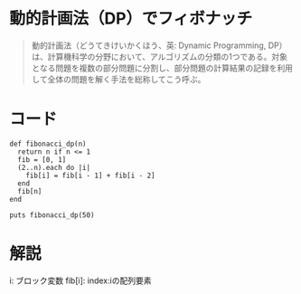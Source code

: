 # 動的計画法（DP）でフィボナッチ
> 動的計画法（どうてきけいかくほう、英: Dynamic Programming, DP）は、計算機科学の分野において、アルゴリズムの分類の1つである。対象となる問題を複数の部分問題に分割し、部分問題の計算結果の記録を利用して全体の問題を解く手法を総称してこう呼ぶ。 

# コード

```
def fibonacci_dp(n)
  return n if n <= 1
  fib = [0, 1]
  (2..n).each do |i|
    fib[i] = fib[i - 1] + fib[i - 2]
  end
  fib[n]
end

puts fibonacci_dp(50) 
```

# 解説

i: ブロック変数
fib[i]: index:iの配列要素
